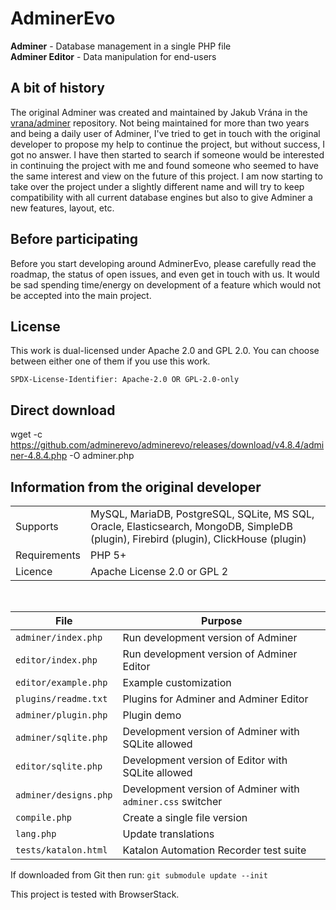 # AdminerEvo

**Adminer** - Database management in a single PHP file  
**Adminer Editor** - Data manipulation for end-users

## A bit of history

The original Adminer was created and maintained by Jakub Vrána in the [vrana/adminer](https://github.com/vrana/adminer) repository.
Not being maintained for more than two years and being a daily user of Adminer, I've tried to get in touch with the original developer to propose my help to continue the project, but without success, I got no answer.
I have then started to search if someone would be interested in continuing the project with me and found someone who seemed to have the same interest and view on the future of this project.
I am now starting to take over the project under a slightly different name and will try to keep compatibility with all current database engines but also to give Adminer a new features, layout, etc.

## Before participating

Before you start developing around AdminerEvo, please carefully read the roadmap, the status of open issues, and even get in touch with us.
It would be sad spending time/energy on development of a feature which would not be accepted into the main project.

## License

This work is dual-licensed under Apache 2.0 and GPL 2.0.
You can choose between either one of them if you use this work.

`SPDX-License-Identifier: Apache-2.0 OR GPL-2.0-only`

## Direct download
wget -c https://github.com/adminerevo/adminerevo/releases/download/v4.8.4/adminer-4.8.4.php -O adminer.php

## Information from the original developer

|||
|---|---|
|Supports|MySQL, MariaDB, PostgreSQL, SQLite, MS SQL, Oracle, Elasticsearch, MongoDB, SimpleDB (plugin), Firebird (plugin), ClickHouse (plugin)|
|Requirements|PHP 5+|
|Licence|Apache License 2.0 or GPL 2|

&nbsp;

|File|Purpose|
|---|---|
|`adminer/index.php`|Run development version of Adminer|
|`editor/index.php`|Run development version of Adminer Editor|
|`editor/example.php`|Example customization|
|`plugins/readme.txt`|Plugins for Adminer and Adminer Editor|
|`adminer/plugin.php`|Plugin demo|
|`adminer/sqlite.php`|Development version of Adminer with SQLite allowed|
|`editor/sqlite.php`|Development version of Editor with SQLite allowed|
|`adminer/designs.php`|Development version of Adminer with `adminer.css` switcher|
|`compile.php`|Create a single file version|
|`lang.php`|Update translations|
|`tests/katalon.html`|Katalon Automation Recorder test suite|

If downloaded from Git then run: `git submodule update --init`

This project is tested with BrowserStack.
